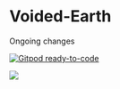 # Voided-Earth
Ongoing changes

[![Gitpod ready-to-code](https://img.shields.io/badge/Gitpod-ready--to--code-blue?logo=gitpod)](https://gitpod.io/#https://github.com/MingisKing/Voided-Earth)

[![](https://img.shields.io/github/commit-activity/m/MingisKing/Voided-Earth?color=red)](https://github.com/MingisKing/Voided-Earth/commits/master)
